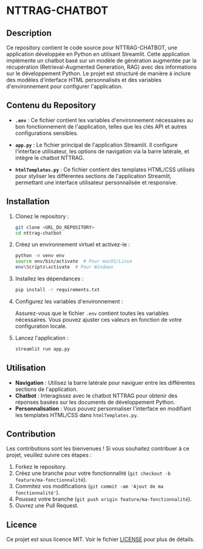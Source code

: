 # NTTRAG-CHATBOT

## Description

Ce repository contient le code source pour NTTRAG-CHATBOT, une application développée en Python en utilisant Streamlit. Cette application implémente un chatbot basé sur un modèle de génération augmentée par la récupération (Retrieval-Augmented Generation, RAG) avec des informations sur le développement Python. Le projet est structuré de manière à inclure des modèles d'interface HTML personnalisés et des variables d'environnement pour configurer l'application.

## Contenu du Repository

- **`.env`** : Ce fichier contient les variables d'environnement nécessaires au bon fonctionnement de l'application, telles que les clés API et autres configurations sensibles.

- **`app.py`** : Le fichier principal de l'application Streamlit. Il configure l'interface utilisateur, les options de navigation via la barre latérale, et intègre le chatbot NTTRAG.

- **`htmlTemplates.py`** : Ce fichier contient des templates HTML/CSS utilisés pour styliser les différentes sections de l'application Streamlit, permettant une interface utilisateur personnalisée et responsive.

## Installation

1. Clonez le repository :

    ```bash
    git clone <URL_DU_REPOSITORY>
    cd nttrag-chatbot
    ```

2. Créez un environnement virtuel et activez-le :

    ```bash
    python -m venv env
    source env/bin/activate  # Pour macOS/Linux
    env\Scripts\activate  # Pour Windows
    ```

3. Installez les dépendances :

    ```bash
    pip install -r requirements.txt
    ```

4. Configurez les variables d'environnement :

    Assurez-vous que le fichier `.env` contient toutes les variables nécessaires. Vous pouvez ajuster ces valeurs en fonction de votre configuration locale.

5. Lancez l'application :

    ```bash
    streamlit run app.py
    ```

## Utilisation

- **Navigation** : Utilisez la barre latérale pour naviguer entre les différentes sections de l'application.
- **Chatbot** : Interagissez avec le chatbot NTTRAG pour obtenir des réponses basées sur les documents de développement Python.
- **Personnalisation** : Vous pouvez personnaliser l'interface en modifiant les templates HTML/CSS dans `htmlTemplates.py`.

## Contribution

Les contributions sont les bienvenues ! Si vous souhaitez contribuer à ce projet, veuillez suivre ces étapes :

1. Forkez le repository.
2. Créez une branche pour votre fonctionnalité (`git checkout -b feature/ma-fonctionnalité`).
3. Commitez vos modifications (`git commit -am 'Ajout de ma fonctionnalité'`).
4. Poussez votre branche (`git push origin feature/ma-fonctionnalité`).
5. Ouvrez une Pull Request.

## Licence

Ce projet est sous licence MIT. Voir le fichier [LICENSE](LICENSE) pour plus de détails.

